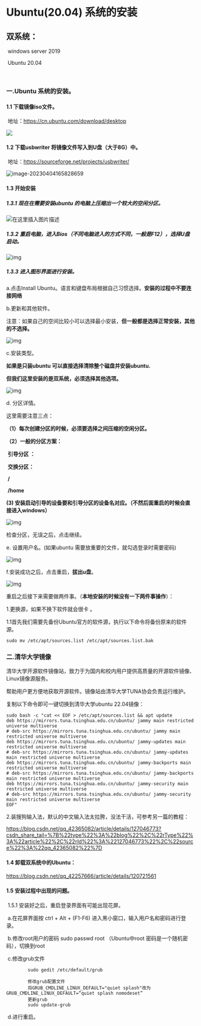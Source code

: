 #       		Ubuntu(20.04)     系统的安装								

## 双系统：

​				windows server 2019

​				Ubuntu 20.04

​		

### 一.Ubuntu 系统的安装。

#### 1.1 下载镜像iso文件。

​	地址：https://cn.ubuntu.com/download/desktop

<img src="./1/1-1.png"/>

#### 1.2 下载usbwriter 将镜像文件写入到U盘（大于8G）中。

​	地址：https://sourceforge.net/projects/usbwriter/	

![image-20230404165828659](./1/1-2.png)

#### 1.3 开始安装 

##### 1.3.1 现在在需要安装ubuntu 的电脑上压缩出一个较大的空闲分区。

![在这里插入图片描述](./1/1-3.jpeg)

##### 1.3.2 重启电脑，进入Bios（不同电脑进入的方式不同，一般是F12），选择U盘启动。

![img](./1/1-4.png)

##### 1.3.3 进入图形界面进行安装。

a.点击Install Ubuntu。语言和键盘布局根据自己习惯选择。**安装的过程中不要连接网络**

b.更新和其他软件。

​		注意：如果自己的空间比较小可以选择最小安装，**但一般都是选择正常安装，其他的不选择。**

![img](./1/1-5.png)

c.安装类型。

**如果是只装ubuntu 可以直接选择清除整个磁盘并安装ubuntu.**

**但我们这里安装的是双系统，必须选择其他选项。**

![img](./1/1-6.png)



d. 分区详情。

这里需要注意三点：

**（1）每次创建分区的时候，必须要选择之间压缩的空闲分区。**

**（2）一般的分区方案：**

​					**引导分区  ：** 

​					**交换分区：**

​					**/**

​					**/home**

**(3) 安装启动引导的设备要和引导分区的设备名对应。（不然后面重启的时候会直接进入windows）**

![img](./1/1-7.png)

检查分区，无误之后，点击继续。

e. 设置用户名。(如果ubuntu 需要放重要的文件，就勾选登录时需要密码)

![img](./1/1-8.png)

f.安装成功之后，点击重启，**拔出u盘**。

![img](./1/1-9.png)

重启之后接下来需要做两件事。（**本地安装的时候没有一下两件事操作**）：

1.更换源，如果不换下软件就会很卡 。

1.1首先我们需要先备份Ubuntu官方的软件源，执行以下命令将备份原来的软件源。

```shell
sudo mv /etc/apt/sources.list /etc/apt/sources.list.bak
```

### 二.清华大学镜像

清华大学开源软件镜像站，致力于为国内和校内用户提供高质量的开源软件镜像、Linux镜像源服务。

帮助用户更方便地获取开源软件。镜像站由清华大学TUNA协会负责运行维护。

复制以下命令即可一键切换到清华大学ubuntu 22.04镜像：

```shell
sudo bash -c "cat << EOF > /etc/apt/sources.list && apt update 
deb https://mirrors.tuna.tsinghua.edu.cn/ubuntu/ jammy main restricted universe multiverse
# deb-src https://mirrors.tuna.tsinghua.edu.cn/ubuntu/ jammy main restricted universe multiverse
deb https://mirrors.tuna.tsinghua.edu.cn/ubuntu/ jammy-updates main restricted universe multiverse
# deb-src https://mirrors.tuna.tsinghua.edu.cn/ubuntu/ jammy-updates main restricted universe multiverse
deb https://mirrors.tuna.tsinghua.edu.cn/ubuntu/ jammy-backports main restricted universe multiverse
# deb-src https://mirrors.tuna.tsinghua.edu.cn/ubuntu/ jammy-backports main restricted universe multiverse
deb https://mirrors.tuna.tsinghua.edu.cn/ubuntu/ jammy-security main restricted universe multiverse
# deb-src https://mirrors.tuna.tsinghua.edu.cn/ubuntu/ jammy-security main restricted universe multiverse
EOF"
```





2.装搜狗输入法，默认的中文输入法太拉胯，没法干活，可参考另一篇的教程：

https://blog.csdn.net/qq_42365082/article/details/127046773?csdn_share_tail=%7B%22type%22%3A%22blog%22%2C%22rType%22%3A%22article%22%2C%22rId%22%3A%22127046773%22%2C%22source%22%3A%22qq_42365082%22%7D



#### 1.4  卸载双系统中的Ubuntu：

https://blog.csdn.net/qq_42257666/article/details/120721561

#### 1.5 安装过程中出现的问题。

​	1.5.1 	安装好之后，重启登录界面有可能出现花屏。

​				a.在花屏界面按  ctrl + Alt + (F1-F6)  进入黑小窗口，输入用户名和密码进行登录。

​				b.修改root用户的密码 sudo passwd root    （Ubuntu中root 密码是一个随机密码），切换到root

​				c.修改grub文件

			sudo gedit /etc/default/grub
			
			修改grub配置文件
			将GRUB_CMDLINE_LINUX_DEFAULT="quiet splash"改为GRUB_CMDLINE_LINUX_DEFAULT=“quiet splash nomodeset”
			更新grub
			sudo update-grub

​				d.进行重启。

